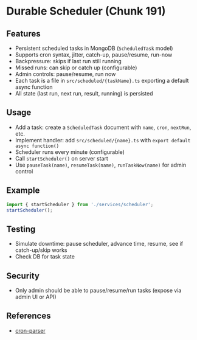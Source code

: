 # Durable Scheduler (Chunk 191)

## Features

- Persistent scheduled tasks in MongoDB (`ScheduledTask` model)
- Supports cron syntax, jitter, catch-up, pause/resume, run-now
- Backpressure: skips if last run still running
- Missed runs: can skip or catch up (configurable)
- Admin controls: pause/resume, run now
- Each task is a file in `src/scheduled/{taskName}.ts` exporting a default async function
- All state (last run, next run, result, running) is persisted

## Usage

- Add a task: create a `ScheduledTask` document with `name`, `cron`, `nextRun`, etc.
- Implement handler: add `src/scheduled/{name}.ts` with `export default async function()`
- Scheduler runs every minute (configurable)
- Call `startScheduler()` on server start
- Use `pauseTask(name)`, `resumeTask(name)`, `runTaskNow(name)` for admin control

## Example

```js
import { startScheduler } from './services/scheduler';
startScheduler();
```

## Testing

- Simulate downtime: pause scheduler, advance time, resume, see if catch-up/skip works
- Check DB for task state

## Security

- Only admin should be able to pause/resume/run tasks (expose via admin UI or API)

## References

- [cron-parser](https://github.com/harrisiirak/cron-parser)
